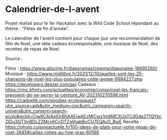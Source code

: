 # Calendrier-de-l-avent
Projet réalisé pour le 1er Hackaton avec la Wild Code School répondant au thème : "Fêtes de fin d'année".

Le calendrier de l'avent contient pour chaque jour une recommandation de film de Noel, une idée cadeau écoresponsable, une musique de Noel, des recettes de repas de Noel.

Source : 

Films : 
https://www.allocine.fr/diaporamas/cinema/diaporama-18695260/ 
Musique :
https://www.midilibre.fr/2021/12/10/quelles-sont-les-25-chansons-de-noel-les-plus-populaires-cette-annee-9984227.php
https://developers.deezer.com/api
Cadeaux :
https://rmc.bfmtv.com/actualites/economie/conso/noel-les-francais-prevoient-de-se-serrer-la-ceinture_AV-202310270596.html
https://cadoetik.com/goodies-ecologiques?utm_source=ads&utm_medium=cpc&utm_campaign=search-univers&utm_content=search-ecolo&gclid=CjwKCAiAsIGrBhAAEiwAEzMlCwz1m6MCXUsTCdGda2TfQYkcZIDu3QT1mBDLZ2McyKCcDTZgIihabBoCU7EQAvD_BwE
Recette :
https://photo.cuisineactuelle.fr/100-idees-de-plats-pour-votre-repas-de-noel-3845#cailles-roties-au-foie-gras-60166
